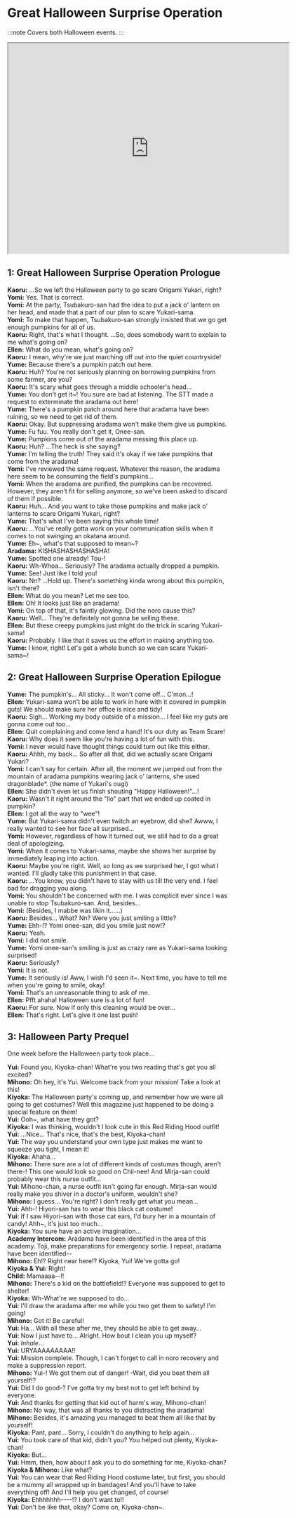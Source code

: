 
Great Halloween Surprise Operation
==================================
:::note
Covers both Halloween events.
:::
<div class="videoWrapper"><iframe width="640" height="480" loading="lazy" src="https://www.youtube.com/embed/GUIkSASCHRk"></iframe></div>  

## 1: Great Halloween Surprise Operation Prologue
**Kaoru:** ...So we left the Halloween party to go scare Origami Yukari, right?  
**Yomi:** Yes. That is correct.  
**Yomi:** At the party, Tsubakuro-san had the idea to put a jack o' lantern on her head, and made that a part of our plan to scare Yukari-sama.  
**Yomi:** To make that happen, Tsubakuro-san strongly insisted that we go get enough pumpkins for all of us.  
**Kaoru:** Right, that's what I thought. ...So, does somebody want to explain to me what's going on?  
**Ellen:** What do you mean, what's going on?  
**Kaoru:** I mean, why're we just marching off out into the quiet countryside!  
**Yume:** Because there's a pumpkin patch out here.  
**Kaoru:** Huh? You're not seriously planning on borrowing pumpkins from some farmer, are you?  
**Kaoru:** It's scary what goes through a middle schooler's head...  
**Yume:** You don't get it~! You sure are bad at listening. The STT made a request to exterminate the aradama out here!  
**Yume:** There's a pumpkin patch around here that aradama have been ruining, so we need to get rid of them.  
**Kaoru:** Okay. But suppressing aradama won't make them give us pumpkins.  
**Yume:** Fu fuu. You really don't get it, Onee-san.  
**Yume:** Pumpkins come out of the aradama messing this place up.  
**Kaoru:** Huh? ...The heck is she saying?  
**Yume:** I'm telling the truth! They said it's okay if we take pumpkins that come from the aradama!  
**Yomi:** I've reviewed the same request. Whatever the reason, the aradama here seem to be consuming the field's pumpkins...  
**Yomi:** When the aradama are purified, the pumpkins can be recovered. However, they aren't fit for selling anymore, so we've been asked to discard of them if possible.  
**Kaoru:** Huh... And you want to take those pumpkins and make jack o' lanterns to scare Origami Yukari, right?  
**Yume:** That's what I've been saying this whole time!  
**Kaoru:** ...You've really gotta work on your communication skills when it comes to not swinging an okatana around.  
**Yume:** Eh~, what's that supposed to mean~?  
**Aradama:** KISHASHASHASHASHA!  
**Yume:** Spotted one already! Tou-!  
**Kaoru:** Wh-Whoa... Seriously? The aradama actually dropped a pumpkin.  
**Yume:** See! Just like I told you!  
**Kaoru:** Nn? ...Hold up. There's something kinda wrong about this pumpkin, isn't there?  
**Ellen:** What do you mean? Let me see too.  
**Ellen:** Oh! It looks just like an aradama!  
**Yomi:** On top of that, it's faintly glowing. Did the noro cause this?  
**Kaoru:** Well... They're definitely not gonna be selling these.  
**Ellen:** But these creepy pumpkins just might do the trick in scaring Yukari-sama!  
**Kaoru:** Probably. I like that it saves us the effort in making anything too.  
**Yume:** I know, right! Let's get a whole bunch so we can scare Yukari-sama~!  

## 2: Great Halloween Surprise Operation Epilogue
**Yume:** The pumpkin's... All sticky... It won't come off... C'mon...!  
**Ellen:** Yukari-sama won't be able to work in here with it covered in pumpkin guts! We should make sure her office is nice and tidy!  
**Kaoru:** Sigh... Working my body outside of a mission... I feel like my guts are gonna come out too...  
**Ellen:** Quit complaining and come lend a hand! It's our duty as Team Scare!  
**Kaoru:** Why does it seem like you're having a lot of fun with this.  
**Yomi:** I never would have thought things could turn out like this either.  
**Kaoru:** Ahhh, my back... So after all that, did we actually scare Origami Yukari?  
**Yomi:** I can't say for certain. After all, the moment we jumped out from the mountain of aradama pumpkins wearing jack o' lanterns, she used dragonblade*. (the name of Yukari's ougi)  
**Ellen:** She didn't even let us finish shouting "Happy Halloween!"...!  
**Kaoru:** Wasn't it right around the "llo" part that we ended up coated in pumpkin?  
**Ellen:** I got all the way to "wee"!  
**Yume:** But Yukari-sama didn't even twitch an eyebrow, did she? Awww, I really wanted to see her face all surprised...  
**Yomi:** However, regardless of how it turned out, we still had to do a great deal of apologizing.  
**Yomi:** When it comes to Yukari-sama, maybe she shows her surprise by immediately leaping into action.  
**Kaoru:** Maybe you're right. Well, so long as we surprised her, I got what I wanted. I'll gladly take this punishment in that case.  
**Kaoru:** ...You know, you didn't have to stay with us till the very end. I feel bad for dragging you along.  
**Yomi:** You shouldn't be concerned with me. I was complicit ever since I was unable to stop Tsubakuro-san. And, besides...  
**Yomi:** (Besides, I mabbe was likin it......)  
**Kaoru:** Besides... What? Nn? Were you just smiling a little?  
**Yume:** Ehh-!? Yomi onee-san, did you smile just now!?  
**Kaoru:** Yeah.  
**Yomi:** I did not smile.  
**Yume:** Yomi onee-san's smiling is just as crazy rare as Yukari-sama looking surprised!  
**Kaoru:** Seriously?  
**Yomi:** It is not.  
**Yume:** It seriously is! Aww, I wish I'd seen it~. Next time, you have to tell me when you're going to smile, okay!  
**Yomi:** That's an unreasonable thing to ask of me.  
**Ellen:** Pfft ahaha! Halloween sure is a lot of fun!  
**Kaoru:** For sure. Now if only this cleaning would be over...  
**Ellen:** That's right. Let's give it one last push!  

## 3: Halloween Party Prequel
One week before the Halloween party took place...

  
**Yui:** Found you, Kiyoka-chan! What're you two reading that's got you all excited?  
**Mihono:** Oh hey, it's Yui. Welcome back from your mission! Take a look at this!  
**Kiyoka:** The Halloween party's coming up, and remember how we were all going to get costumes? Well this magazine just happened to be doing a special feature on them!  
**Yui:** Ooh~, what have they got?  
**Kiyoka:** I was thinking, wouldn't I look cute in this Red Riding Hood outfit!  
**Yui:** ...Nice... That's nice, that's the best, Kiyoka-chan!  
**Yui:** The way you understand your own type just makes me want to squeeze you tight, I mean it!  
**Kiyoka:** Ahaha...  
**Mihono:** There sure are a lot of different kinds of costumes though, aren't there-! This one would look so good on Chii-nee! And Mirja-san could probably wear this nurse outfit...  
**Yui:** Mihono-chan, a nurse outfit isn't going far enough. Mirja-san would really make you shiver in a doctor's uniform, wouldn't she?  
**Mihono:** I guess... You're right? I don't really get what you mean...  
**Yui:** Ahh-! Hiyori-san has to wear this black cat costume!  
**Yui:** If I saw Hiyori-san with those cat ears, I'd bury her in a mountain of candy! Ahh~, it's just too much...  
**Kiyoka:** You sure have an active imagination...  
**Academy Intercom:** Aradama have been identified in the area of this academy. Toji, make preparations for emergency sortie. I repeat, aradama have been identified--  
**Mihono:** Eh!? Right near here!? Kiyoka, Yui! We've gotta go!  
**Kiyoka & Yui:** Right!  
**Child:** Mamaaaa--!!  
**Mihono:** There's a kid on the battlefield!? Everyone was supposed to get to shelter!  
**Kiyoka:** Wh-What're we supposed to do...  
**Yui:** I'll draw the aradama after me while you two get them to safety! I'm going!  
**Mihono:** Got it! Be careful!  
**Yui:** Ha... With all these after me, they should be able to get away...  
**Yui:** Now I just have to... Alright. How bout I clean you up myself?  
**Yui:** *Inhale*...  
**Yui:** URYAAAAAAAAA!!  
**Yui:** Mission complete. Though, I can't forget to call in noro recovery and make a suppression report.  
**Mihono:** Yui-! We got them out of danger! -Wait, did you beat them all yourself!?  
**Yui:** Did I do good-? I've gotta try my best not to get left behind by everyone.  
**Yui:** And thanks for getting that kid out of harm's way, Mihono-chan!  
**Mihono:** No way, that was all thanks to you distracting the aradama!  
**Mihono:** Besides, it's amazing you managed to beat them all like that by yourself!  
**Kiyoka:** Pant, pant... Sorry, I couldn't do anything to help again...  
**Yui:** You took care of that kid, didn't you? You helped out plenty, Kiyoka-chan!  
**Kiyoka:** But...  
**Yui:** Hmm, then, how about I ask you to do something for me, Kiyoka-chan?  
**Kiyoka & Mihono:** Like what?  
**Yui:** You can wear that Red Riding Hood costume later, but first, you should be a mummy all wrapped up in bandages! And you'll have to take everything off! And I'll help you get changed, of course!  
**Kiyoka:** Ehhhhhhh----!? I don't want to!!  
**Yui:** Don't be like that, okay? Come on, Kiyoka-chan~.  
